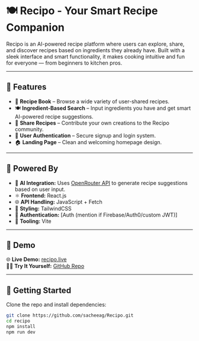 # 🍽️ Recipo - Your Smart Recipe Companion

Recipo is an AI-powered recipe platform where users can explore, share, and discover recipes based on ingredients they already have. Built with a sleek interface and smart functionality, it makes cooking intuitive and fun for everyone — from beginners to kitchen pros.

---

## 🌟 Features

- 📖 **Recipe Book** – Browse a wide variety of user-shared recipes.
- 🍽️ **Ingredient-Based Search** – Input ingredients you have and get smart AI-powered recipe suggestions.
- 📝 **Share Recipes** – Contribute your own creations to the Recipo community.
- 🔐 **User Authentication** – Secure signup and login system.
- 🏠 **Landing Page** – Clean and welcoming homepage design.

---

## 🧠 Powered By

- 🧠 **AI Integration:** Uses [OpenRouter API](https://openrouter.ai) to generate recipe suggestions based on user input.
- ⚛️ **Frontend:** React.js
- 🌐 **API Handling:** JavaScript + Fetch
- 🎨 **Styling:** TailwindCSS
- 🔐 **Authentication:** [Auth (mention if Firebase/Auth0/custom JWT)]
- 🧰 **Tooling:** Vite

---

## 📸 Demo


🌐 **Live Demo:** [recipo.live](https://recipo-kohl.vercel.app/)  
🧑‍💻 **Try It Yourself:** [GitHub Repo](https://github.com/sacheeag/Recipo.git)

---

## 🚀 Getting Started

Clone the repo and install dependencies:

```bash
git clone https://github.com/sacheeag/Recipo.git
cd recipo
npm install
npm run dev
